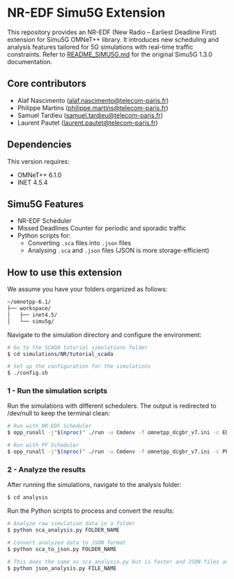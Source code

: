 # NR-EDF Simu5G Extension

This repository provides an NR-EDF (New Radio – Earliest Deadline First) extension for Simu5G OMNeT++ library. It introduces new scheduling and analysis features tailored for 5G simulations with real-time traffic constraints.
Refer to [README_SIMU5G.md](./README_SIMU5G.md) for the original Simu5G 1.3.0 documentation.

## Core contributors
- Alaf Nascimento (alaf.nascimento@telecom-paris.fr)
- Philippe Martins (philippe.martins@telecom-paris.fr)
- Samuel Tardieu (samuel.tardieu@telecom-paris.fr)
- Laurent Pautet (laurent.pautet@telecom-paris.fr)

## Dependencies
This version requires:
- OMNeT++ 6.1.0
- INET 4.5.4

## Simu5G Features
- NR-EDF Scheduler
- Missed Deadlines Counter for periodic and sporadic traffic
- Python scripts for:
  - Converting `.sca` files into `.json` files
  - Analysing `.sca` and `.json` files (JSON is more storage-efficient)


## How to use this extension
We assume you have your folders organized as follows:

```bash
~/omnetpp-6.1/
├── workspace/
│   ├── inet4.5/
│   └── simu5g/
```

Navigate to the simulation directory and configure the environment:
```bash
# Go to the SCADA tutorial simulations folder
$ cd simulations/NR/tutorial_scada

# Set up the configuration for the simulations
$ ./config.sh
```

### 1 - Run the simulation scripts

Run the simulations with different schedulers. The output is redirected to /dev/null to keep the terminal clean:

```bash
# Run with NR-EDF Scheduler
$ opp_runall -j"$(nproc)" ./run -u Cmdenv -f omnetpp_dcgbr_v7.ini -c EDF_Scheduler -r 0..99999 > /dev/null 2>&1

# Run with PF Scheduler
$ opp_runall -j"$(nproc)" ./run -u Cmdenv -f omnetpp_dcgbr_v7.ini -c PF_Scheduler -r 0..99999 > /dev/null 2>&1
```

### 2 - Analyze the results
After running the simulations, navigate to the analysis folder:
```bash
$ cd analysis
```

Run the Python scripts to process and convert the results:

```bash
# Analyze raw simulation data in a folder
$ python sca_analysis.py FOLDER_NAME

# Convert analyzed data to JSON format
$ python sca_to_json.py FOLDER_NAME

# This does the same as sca_analysis.py but is faster and JSON files are easier to store
$ python json_analysis.py FILE_NAME
```